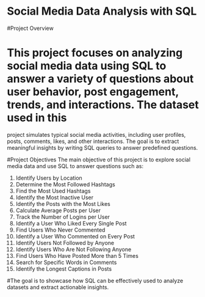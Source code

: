 # Social Media Data Analysis with SQL
#Project Overview
# This project focuses on analyzing social media data using SQL to answer a variety of questions about user behavior, post engagement, trends, and interactions. The dataset used in this 
  project simulates typical social media activities, including user profiles, posts, comments, likes, and other interactions. The goal is to extract meaningful insights by writing SQL 
  queries to answer predefined questions.

  #Project Objectives
   The main objective of this project is to explore social media data and use SQL to answer questions such as:

1.  Identify Users by Location
2.  Determine the Most Followed Hashtags
3.	Find the Most Used Hashtags
4.	Identify the Most Inactive User
5.	Identify the Posts with the Most Likes
6.	Calculate Average Posts per User
7.	Track the Number of Logins per User
8.	Identify a User Who Liked Every Single Post
9.	Find Users Who Never Commented
10.	Identify a User Who Commented on Every Post
11.	Identify Users Not Followed by Anyone
12.	Identify Users Who Are Not Following Anyone
13.	Find Users Who Have Posted More than 5 Times
15.	Search for Specific Words in Comments
16.	Identify the Longest Captions in Posts

#The goal is to showcase how SQL can be effectively used to analyze  datasets and extract actionable insights.
